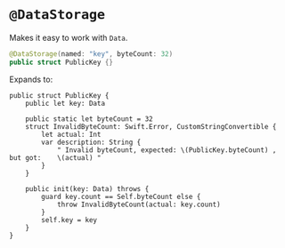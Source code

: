 # `@DataStorage`

Makes it easy to work with `Data`.

```swift
@DataStorage(named: "key", byteCount: 32)
public struct PublicKey {}
```

Expands to:

```
public struct PublicKey {
	public let key: Data
	
	public static let byteCount = 32
	struct InvalidByteCount: Swift.Error, CustomStringConvertible {
		let actual: Int
		var description: String {
			" Invalid byteCount, expected: \(PublicKey.byteCount) , but got: 	\(actual) "
		}
	}
	
	public init(key: Data) throws {
		guard key.count == Self.byteCount else {
			throw InvalidByteCount(actual: key.count)
		}
		self.key = key
	}
}
```
